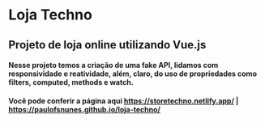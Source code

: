 # Loja Techno

## Projeto de loja online utilizando Vue.js

#### Nesse projeto temos a criação de uma fake API, lidamos com responsividade e reatividade, além, claro, do uso de propriedades como filters, computed, methods e watch.

#### Você pode conferir a página aqui https://storetechno.netlify.app/ | https://paulofsnunes.github.io/loja-techno/
